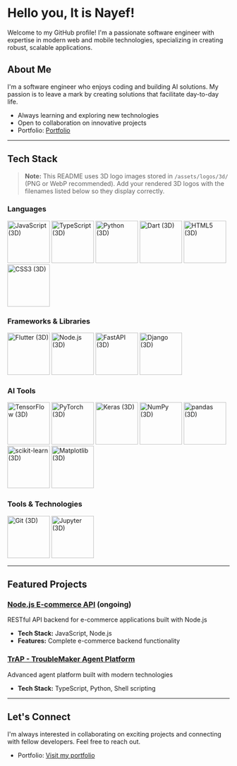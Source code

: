 # Hello you, It is Nayef!

Welcome to my GitHub profile! I'm a passionate software engineer with expertise in modern web and mobile technologies, specializing in creating robust, scalable applications.

## About Me

I'm a software engineer who enjoys coding and building AI solutions. My passion is to leave a mark by creating solutions that facilitate day-to-day life.

- Always learning and exploring new technologies
- Open to collaboration on innovative projects
- Portfolio: [Portfolio](https://naif-asswiel.dev)

---

## Tech Stack

> **Note:** This README uses 3D logo images stored in `/assets/logos/3d/` (PNG or WebP recommended). Add your rendered 3D logos with the filenames listed below so they display correctly.

### Languages

<p align="left">
  <img src="/assets/logos/3d/javascript-3d.png" alt="JavaScript (3D)" width="96" />
  <img src="/assets/logos/3d/typescript-3d.png" alt="TypeScript (3D)" width="96" />
  <img src="/assets/logos/3d/python-3d.png" alt="Python (3D)" width="96" />
  <img src="/assets/logos/3d/dart-3d.png" alt="Dart (3D)" width="96" />
  <img src="/assets/logos/3d/html5-3d.png" alt="HTML5 (3D)" width="96" />
  <img src="/assets/logos/3d/css3-3d.png" alt="CSS3 (3D)" width="96" />
</p>

### Frameworks & Libraries

<p align="left">
  <img src="/assets/logos/3d/flutter-3d.png" alt="Flutter (3D)" width="96" />
  <img src="/assets/logos/3d/nodejs-3d.png" alt="Node.js (3D)" width="96" />
  <img src="/assets/logos/3d/fastapi-3d.png" alt="FastAPI (3D)" width="96" />
  <img src="/assets/logos/3d/django-3d.png" alt="Django (3D)" width="96" />
</p>

### AI Tools

<p align="left">
  <img src="/assets/logos/3d/tensorflow-3d.png" alt="TensorFlow (3D)" width="96" />
  <img src="/assets/logos/3d/pytorch-3d.png" alt="PyTorch (3D)" width="96" />
  <img src="/assets/logos/3d/keras-3d.png" alt="Keras (3D)" width="96" />
  <img src="/assets/logos/3d/numpy-3d.png" alt="NumPy (3D)" width="96" />
  <img src="/assets/logos/3d/pandas-3d.png" alt="pandas (3D)" width="96" />
  <img src="/assets/logos/3d/scikit-learn-3d.png" alt="scikit-learn (3D)" width="96" />
  <img src="/assets/logos/3d/matplotlib-3d.png" alt="Matplotlib (3D)" width="96" />
</p>

### Tools & Technologies

<p align="left">
  <img src="/assets/logos/3d/git-3d.png" alt="Git (3D)" width="96" />
  <img src="/assets/logos/3d/jupyter-3d.png" alt="Jupyter (3D)" width="96" />
</p>

---

## Featured Projects

### [Node.js E-commerce API](https://github.com/NASSWIEL/nodejs-ecommerce-api) (ongoing)

RESTful API backend for e-commerce applications built with Node.js

- **Tech Stack:** JavaScript, Node.js
- **Features:** Complete e-commerce backend functionality

### [TrAP - TroubleMaker Agent Platform](https://github.com/NASSWIEL/TrAP--TroubleMaker-Agent-Platform)

Advanced agent platform built with modern technologies

- **Tech Stack:** TypeScript, Python, Shell scripting

---

## Let's Connect

I'm always interested in collaborating on exciting projects and connecting with fellow developers. Feel free to reach out.

- Portfolio: [Visit my portfolio](https://my-portofolio-one-self.vercel.app)


